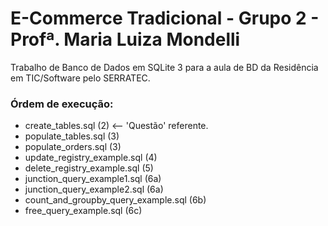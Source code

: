 # E-Commerce Tradicional - Grupo 2 - Profª. Maria Luiza Mondelli

Trabalho de Banco de Dados em SQLite 3 para a aula de BD da Residência em TIC/Software pelo SERRATEC.

### Órdem de execução:

- create_tables.sql (2) <-- 'Questão' referente.
- populate_tables.sql (3)
- populate_orders.sql (3)
- update_registry_example.sql (4)
- delete_registry_example.sql (5)
- junction_query_example1.sql (6a)
- junction_query_example2.sql (6a)
- count_and_groupby_query_example.sql (6b)
- free_query_example.sql (6c)
